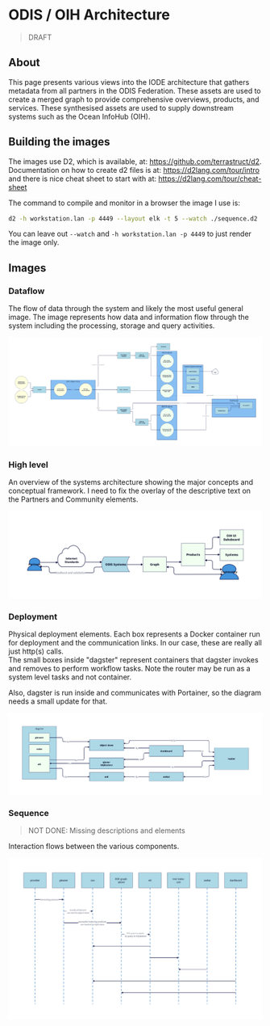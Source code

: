 # ODIS / OIH Architecture  

> DRAFT

## About

This page presents various views into the IODE architecture that gathers metadata from all partners in the ODIS Federation. These assets are used to create a merged graph to provide comprehensive overviews, products, and services. These synthesised assets are used to supply downstream systems such as the Ocean InfoHub (OIH).

## Building the images

The images use D2, which is available, at: https://github.com/terrastruct/d2.
Documentation on how to create d2 files is at: https://d2lang.com/tour/intro and
there is nice cheat sheet to start with at: https://d2lang.com/tour/cheat-sheet 

The command to compile and monitor in a browser the image I use is:

```bash
d2 -h workstation.lan -p 4449 --layout elk -t 5 --watch ./sequence.d2 ./sequence.png
```

You can leave out ```--watch``` and ```-h workstation.lan -p 4449``` to just render the image
only.

## Images


### Dataflow

The flow of data through the system and likely the most useful general image.  The image represents
how data and information flow through the system including the processing, storage and query 
activities.  

![dataflow.png](images/dataflow.png)

### High level

An overview of the systems architecture showing the major concepts and conceptual framework.
I need to fix the overlay of the descriptive text on the Partners and Community elements.  

![highlevel.png](images/highlevel.png)

### Deployment

Physical deployment elements.  Each box represents a Docker container run for deployment and 
the communication links.  In our case, these are really all just http(s) calls.  
The small boxes inside "dagster" represent containers that dagster invokes and removes to 
perform workflow tasks.  Note the router may be run as a system level tasks and not container.  

Also, dagster is run inside and communicates with Portainer, so the diagram needs a small update for that. 

![deployment.png](images/deployment.png)

### Sequence

> NOT DONE: Missing descriptions and elements

Interaction flows between the various components.

![sequence.png](images/sequence.png)

